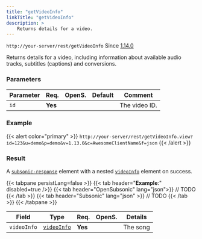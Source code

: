```yaml
---
title: "getVideoInfo"
linkTitle: "getVideoInfo"
description: >
    Returns details for a video.
---
```


`http://your-server/rest/getVideoInfo` Since [1.14.0](../../subsonic-versions)

Returns details for a video, including information about available audio tracks, subtitles (captions) and conversions.

### Parameters

| Parameter | Req. | OpenS. | Default | Comment |
| --- | --- | --- | --- | --- |
| `id` | **Yes** |  |   | The video ID. |

### Example

{{< alert color="primary" >}} `http://your-server/rest/getVideoInfo.view?id=123&u=demo&p=demo&v=1.13.0&c=AwesomeClientName&f=json` {{< /alert >}}

### Result

A [`subsonic-response`](../../responses/subsonic-response) element with a nested [`videoInfo`](../../responses/videoinfo) element on success.

{{< tabpane persistLang=false >}}
{{< tab header="**Example**:" disabled=true />}}
{{< tab header="OpenSubsonic" lang="json">}}
// TODO
{{< /tab >}}
{{< tab header="Subsonic" lang="json" >}}
// TODO
{{< /tab >}}
{{< /tabpane >}}

| Field |  Type | Req. | OpenS. | Details |
| --- | --- | --- | --- | --- |
| `videoInfo` | [`videoInfo`](../../responses/videoinfo) | **Yes** |     | The song |
